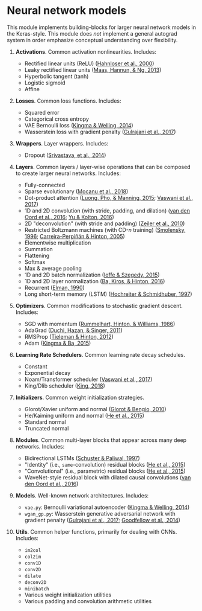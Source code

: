 # Neural network models
This module implements building-blocks for larger neural network models in the
Keras-style. This module does _not_ implement a general autograd system in order
emphasize conceptual understanding over flexibility. 

1. **Activations**. Common activation nonlinearities. Includes: 
    - Rectified linear units (ReLU) ([Hahnloser et al., 2000](http://invibe.net/biblio_database_dyva/woda/data/att/6525.file.pdf))
    - Leaky rectified linear units
      ([Maas, Hannun, & Ng, 2013](https://ai.stanford.edu/~amaas/papers/relu_hybrid_icml2013_final.pdf))
    - Hyperbolic tangent (tanh)
    - Logistic sigmoid
    - Affine

2. **Losses**. Common loss functions. Includes:
    - Squared error
    - Categorical cross entropy 
    - VAE Bernoulli loss ([Kingma & Welling, 2014](https://arxiv.org/abs/1312.6114))
    - Wasserstein loss with gradient penalty ([Gulrajani et al., 2017](https://arxiv.org/pdf/1704.00028.pdf))

3. **Wrappers**. Layer wrappers. Includes:
    - Dropout ([Srivastava, et al., 2014](http://www.jmlr.org/papers/volume15/srivastava14a/srivastava14a.pdf))

4. **Layers**. Common layers / layer-wise operations that can be composed to
   create larger neural networks. Includes:
    - Fully-connected 
    - Sparse evolutionary ([Mocanu et al., 2018](https://www.nature.com/articles/s41467-018-04316-3))
    - Dot-product attention ([Luong, Pho, & Manning, 2015](https://arxiv.org/pdf/1508.04025.pdf); [Vaswani et al., 2017](https://arxiv.org/pdf/1706.03762.pdf))
    - 1D and 2D convolution (with stride, padding, and dilation) ([van den Oord et al., 2016](https://arxiv.org/pdf/1609.03499.pdf); [Yu & Kolton, 2016](https://arxiv.org/pdf/1511.07122.pdf))
    - 2D "deconvolution" (with stride and padding) ([Zeiler et al., 2010](https://www.matthewzeiler.com/mattzeiler/deconvolutionalnetworks.pdf))
    - Restricted Boltzmann machines (with CD-_n_ training) ([Smolensky, 1996](http://stanford.edu/~jlmcc/papers/PDP/Volume%201/Chap6_PDP86.pdf); [Carreira-Perpiñán & Hinton, 2005](http://www.cs.toronto.edu/~fritz/absps/cdmiguel.pdf))
    - Elementwise multiplication
    - Summation
    - Flattening
    - Softmax
    - Max & average pooling
    - 1D and 2D batch normalization ([Ioffe & Szegedy, 2015](http://proceedings.mlr.press/v37/ioffe15.pdf))
    - 1D and 2D layer normalization ([Ba, Kiros, & Hinton, 2016](https://arxiv.org/pdf/1607.06450.pdf))
    - Recurrent ([Elman, 1990](https://crl.ucsd.edu/~elman/Papers/fsit.pdf))
    - Long short-term memory (LSTM) ([Hochreiter & Schmidhuber, 1997](http://www.bioinf.jku.at/publications/older/2604.pdf))

5. **Optimizers**. Common modifications to stochastic gradient descent.
   Includes:
    - SGD with momentum ([Rummelhart, Hinton, & Williams, 1986](https://www.cs.princeton.edu/courses/archive/spring18/cos495/res/backprop_old.pdf))
    - AdaGrad ([Duchi, Hazan, & Singer, 2011](http://jmlr.org/papers/volume12/duchi11a/duchi11a.pdf))
    - RMSProp ([Tieleman & Hinton, 2012](http://www.cs.toronto.edu/~tijmen/csc321/slides/lecture_slides_lec6.pdf))
    - Adam ([Kingma & Ba, 2015](https://arxiv.org/pdf/1412.6980v8.pdf))

6. **Learning Rate Schedulers**. Common learning rate decay schedules.
    - Constant
    - Exponential decay
    - Noam/Transformer scheduler ([Vaswani et al., 2017](https://arxiv.org/pdf/1706.03762.pdf))
    - King/Dlib scheduler ([King, 2018](http://blog.dlib.net/2018/02/automatic-learning-rate-scheduling-that.html))

6. **Initializers**. Common weight initialization strategies.
    - Glorot/Xavier uniform and normal ([Glorot & Bengio, 2010](http://jmlr.org/proceedings/papers/v9/glorot10a/glorot10a.pdf))
    - He/Kaiming uniform and normal ([He et al., 2015](https://arxiv.org/pdf/1502.01852v1.pdf))
    - Standard normal
    - Truncated normal

7. **Modules**. Common multi-layer blocks that appear across many deep networks.
   Includes: 
    - Bidirectional LSTMs ([Schuster & Paliwal, 1997](https://pdfs.semanticscholar.org/4b80/89bc9b49f84de43acc2eb8900035f7d492b2.pdf))
    - "Identity" (i.e., `same`-convolution) residual blocks ([He et al., 2015](https://arxiv.org/pdf/1512.03385.pdf))
    - "Convolutional" (i.e., parametric) residual blocks ([He et al., 2015](https://arxiv.org/pdf/1512.03385.pdf))
    - WaveNet-style residual block with dilated causal convolutions ([van den Oord et al., 2016](https://arxiv.org/pdf/1609.03499.pdf))

8. **Models**. Well-known network architectures. Includes:
    - `vae.py`: Bernoulli variational autoencoder ([Kingma & Welling, 2014](https://arxiv.org/abs/1312.6114))
    - `wgan_gp.py`: Wasserstein generative adversarial network with gradient
      penalty ([Gulrajani et al., 2017](https://arxiv.org/pdf/1704.00028.pdf);
[Goodfellow et al., 2014](https://papers.nips.cc/paper/5423-generative-adversarial-nets.pdf))
    
8. **Utils**. Common helper functions, primarily for dealing with CNNs.
   Includes:
    - `im2col` 
    - `col2im` 
    - `conv1D` 
    - `conv2D`
    - `dilate`
    - `deconv2D` 
    - `minibatch`
    - Various weight initialization utilities
    - Various padding and convolution arithmetic utilities
